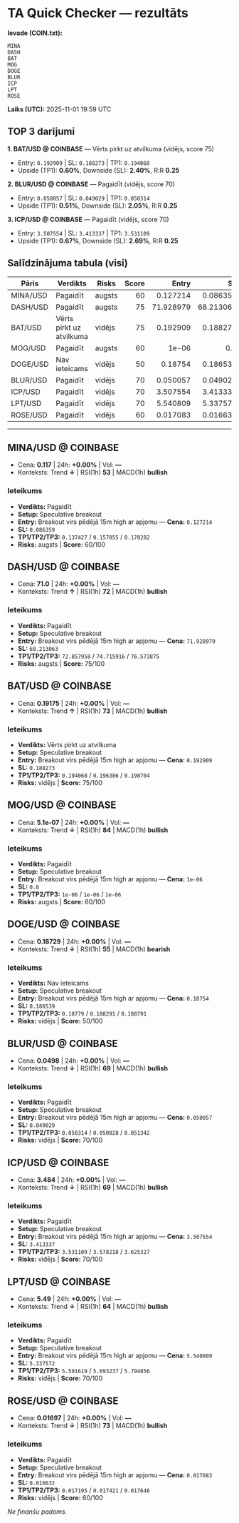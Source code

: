 # TA Quick Checker — rezultāts

**Ievade (COIN.txt):**
```
MINA
DASH
BAT
MOG
DOGE
BLUR
ICP
LPT
ROSE
```
**Laiks (UTC):** 2025-11-01 19:59 UTC

## TOP 3 darījumi
**1. BAT/USD @ COINBASE** — Vērts pirkt uz atvilkuma (vidējs, score 75)
- Entry: `0.192909` | SL: `0.188273` | TP1: `0.194068`
- Upside (TP1): **0.60%**, Downside (SL): **2.40%**, R:R **0.25**

**2. BLUR/USD @ COINBASE** — Pagaidīt (vidējs, score 70)
- Entry: `0.050057` | SL: `0.049029` | TP1: `0.050314`
- Upside (TP1): **0.51%**, Downside (SL): **2.05%**, R:R **0.25**

**3. ICP/USD @ COINBASE** — Pagaidīt (vidējs, score 70)
- Entry: `3.507554` | SL: `3.413337` | TP1: `3.531109`
- Upside (TP1): **0.67%**, Downside (SL): **2.69%**, R:R **0.25**

## Salīdzinājuma tabula (visi)
| Pāris | Verdikts | Risks | Score | Entry | SL | TP1 | Upside% | Downside% | R:R | RSI(1h) | MACD | 24h% | Cena |
|---|---|---|---:|---:|---:|---:|---:|---:|---:|---:|---|---:|---:|
| MINA/USD | Pagaidīt | augsts | 60 | 0.127214 | 0.086359 | 0.137427 | 8.03% | 32.12% | 0.25 | 53 | bullish | +0.00% | 0.117 |
| DASH/USD | Pagaidīt | augsts | 75 | 71.928979 | 68.213063 | 72.857958 | 1.29% | 5.17% | 0.25 | 72 | bullish | +0.00% | 71.0 |
| BAT/USD | Vērts pirkt uz atvilkuma | vidējs | 75 | 0.192909 | 0.188273 | 0.194068 | 0.60% | 2.40% | 0.25 | 73 | bullish | +0.00% | 0.19175 |
| MOG/USD | Pagaidīt | augsts | 60 | 1e-06 | 0.0 | 1e-06 | -47.61% | 51.08% | -0.93 | 84 | bullish | +0.00% | 5.1e-07 |
| DOGE/USD | Nav ieteicams | vidējs | 50 | 0.18754 | 0.186539 | 0.18779 | 0.13% | 0.53% | 0.25 | 55 | bearish | +0.00% | 0.18729 |
| BLUR/USD | Pagaidīt | vidējs | 70 | 0.050057 | 0.049029 | 0.050314 | 0.51% | 2.05% | 0.25 | 69 | bullish | +0.00% | 0.0498 |
| ICP/USD | Pagaidīt | vidējs | 70 | 3.507554 | 3.413337 | 3.531109 | 0.67% | 2.69% | 0.25 | 69 | bullish | +0.00% | 3.484 |
| LPT/USD | Pagaidīt | vidējs | 70 | 5.540809 | 5.337572 | 5.591619 | 0.92% | 3.67% | 0.25 | 64 | bullish | +0.00% | 5.49 |
| ROSE/USD | Pagaidīt | vidējs | 60 | 0.017083 | 0.016632 | 0.017195 | 0.66% | 2.64% | 0.25 | 73 | bullish | +0.00% | 0.01697 |

---

## MINA/USD @ COINBASE
- Cena: **0.117** | 24h: **+0.00%** | Vol: **—**
- Konteksts: Trend **↓** | RSI(1h) **53** | MACD(1h) **bullish**

### Ieteikums
- **Verdikts:** Pagaidīt
- **Setup:** Speculative breakout
- **Entry:** Breakout virs pēdējā 15m high ar apjomu  — **Cena:** `0.127214`
- **SL:** `0.086359`
- **TP1/TP2/TP3:** `0.137427` / `0.157855` / `0.178282`
- **Risks:** augsts | **Score:** 60/100

## DASH/USD @ COINBASE
- Cena: **71.0** | 24h: **+0.00%** | Vol: **—**
- Konteksts: Trend **↑** | RSI(1h) **72** | MACD(1h) **bullish**

### Ieteikums
- **Verdikts:** Pagaidīt
- **Setup:** Speculative breakout
- **Entry:** Breakout virs pēdējā 15m high ar apjomu  — **Cena:** `71.928979`
- **SL:** `68.213063`
- **TP1/TP2/TP3:** `72.857958` / `74.715916` / `76.573875`
- **Risks:** augsts | **Score:** 75/100

## BAT/USD @ COINBASE
- Cena: **0.19175** | 24h: **+0.00%** | Vol: **—**
- Konteksts: Trend **↑** | RSI(1h) **73** | MACD(1h) **bullish**

### Ieteikums
- **Verdikts:** Vērts pirkt uz atvilkuma
- **Setup:** Speculative breakout
- **Entry:** Breakout virs pēdējā 15m high ar apjomu  — **Cena:** `0.192909`
- **SL:** `0.188273`
- **TP1/TP2/TP3:** `0.194068` / `0.196386` / `0.198704`
- **Risks:** vidējs | **Score:** 75/100

## MOG/USD @ COINBASE
- Cena: **5.1e-07** | 24h: **+0.00%** | Vol: **—**
- Konteksts: Trend **↓** | RSI(1h) **84** | MACD(1h) **bullish**

### Ieteikums
- **Verdikts:** Pagaidīt
- **Setup:** Speculative breakout
- **Entry:** Breakout virs pēdējā 15m high ar apjomu  — **Cena:** `1e-06`
- **SL:** `0.0`
- **TP1/TP2/TP3:** `1e-06` / `1e-06` / `1e-06`
- **Risks:** augsts | **Score:** 60/100

## DOGE/USD @ COINBASE
- Cena: **0.18729** | 24h: **+0.00%** | Vol: **—**
- Konteksts: Trend **↓** | RSI(1h) **55** | MACD(1h) **bearish**

### Ieteikums
- **Verdikts:** Nav ieteicams
- **Setup:** Speculative breakout
- **Entry:** Breakout virs pēdējā 15m high ar apjomu  — **Cena:** `0.18754`
- **SL:** `0.186539`
- **TP1/TP2/TP3:** `0.18779` / `0.188291` / `0.188791`
- **Risks:** vidējs | **Score:** 50/100

## BLUR/USD @ COINBASE
- Cena: **0.0498** | 24h: **+0.00%** | Vol: **—**
- Konteksts: Trend **↓** | RSI(1h) **69** | MACD(1h) **bullish**

### Ieteikums
- **Verdikts:** Pagaidīt
- **Setup:** Speculative breakout
- **Entry:** Breakout virs pēdējā 15m high ar apjomu  — **Cena:** `0.050057`
- **SL:** `0.049029`
- **TP1/TP2/TP3:** `0.050314` / `0.050828` / `0.051342`
- **Risks:** vidējs | **Score:** 70/100

## ICP/USD @ COINBASE
- Cena: **3.484** | 24h: **+0.00%** | Vol: **—**
- Konteksts: Trend **↓** | RSI(1h) **69** | MACD(1h) **bullish**

### Ieteikums
- **Verdikts:** Pagaidīt
- **Setup:** Speculative breakout
- **Entry:** Breakout virs pēdējā 15m high ar apjomu  — **Cena:** `3.507554`
- **SL:** `3.413337`
- **TP1/TP2/TP3:** `3.531109` / `3.578218` / `3.625327`
- **Risks:** vidējs | **Score:** 70/100

## LPT/USD @ COINBASE
- Cena: **5.49** | 24h: **+0.00%** | Vol: **—**
- Konteksts: Trend **↓** | RSI(1h) **64** | MACD(1h) **bullish**

### Ieteikums
- **Verdikts:** Pagaidīt
- **Setup:** Speculative breakout
- **Entry:** Breakout virs pēdējā 15m high ar apjomu  — **Cena:** `5.540809`
- **SL:** `5.337572`
- **TP1/TP2/TP3:** `5.591619` / `5.693237` / `5.794856`
- **Risks:** vidējs | **Score:** 70/100

## ROSE/USD @ COINBASE
- Cena: **0.01697** | 24h: **+0.00%** | Vol: **—**
- Konteksts: Trend **↓** | RSI(1h) **73** | MACD(1h) **bullish**

### Ieteikums
- **Verdikts:** Pagaidīt
- **Setup:** Speculative breakout
- **Entry:** Breakout virs pēdējā 15m high ar apjomu  — **Cena:** `0.017083`
- **SL:** `0.016632`
- **TP1/TP2/TP3:** `0.017195` / `0.017421` / `0.017646`
- **Risks:** vidējs | **Score:** 60/100

*Ne finanšu padoms.*
